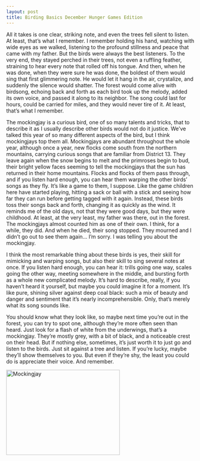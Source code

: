 ```yaml
---
layout: post
title: Birding Basics December Hunger Games Edition
---
```


All it takes is one clear, striking note, and even the trees fell silent to listen. At least, that’s what I remember. I remember holding his hand, watching with wide eyes as we walked, listening to the profound stillness and peace that came with my father. But the birds were always the best listeners. To the very end, they stayed perched in their trees, not even a ruffling feather, straining to hear every note that rolled off his tongue. And then, when he was done, when they were sure he was done, the boldest of them would sing that first glimmering note. He would let it hang in the air, crystalize, and suddenly the silence would shatter. The forest would come alive with birdsong, echoing back and forth as each bird took up the melody, added its own voice, and passed it along to its neighbor. The song could last for hours, could be carried for miles, and they would never tire of it. At least, that’s what I remember. 

The mockingjay is a curious bird, one of so many talents and tricks, that to describe it as I usually describe other birds would not do it justice. We’ve talked this year of so many different aspects of the bird, but I think mockingjays top them all. Mockingjays are abundant throughout the whole year, although once a year, new flocks come south from the northern mountains, carrying curious songs that are familiar from District 13. They leave again when the snow begins to melt and the primroses begin to bud, their bright yellow faces seeming to tell the mockingjays that the sun has returned in their home mountains. Flocks and flocks of them pass through, and if you listen hard enough, you can hear them warping the other birds’ songs as they fly. It’s like a game to them, I suppose. Like the game children here have started playing, hitting a sack or ball with a stick and seeing how far they can run before getting tagged with it again. Instead, these birds toss their songs back and forth, changing it as quickly as the wind. It reminds me of the old days, not that they were good days, but they were childhood. At least, at the very least, my father was there, out in the forest. The mockingjays almost counted him as one of their own. I think, for a while, they did. And when he died, their song stopped. They mourned and I didn’t go out to see them again… I’m sorry. I was telling you about the mockingjay. 

I think the most remarkable thing about these birds is yes, their skill for mimicking and warping songs, but also their skill to sing several notes at once. If you listen hard enough, you can hear it: trills going one way, scales going the other way, meeting somewhere in the middle, and bursting forth as a whole new complicated melody. It’s hard to describe, really, if you haven’t heard it yourself, but maybe you could imagine it for a moment. It’s like pure, shining silver against deep coal black: such a mix of beauty and danger and sentiment that it’s nearly incomprehensible. Only, that’s merely what its song sounds like. 

You should know what they look like, so maybe next time you’re out in the forest, you can try to spot one, although they’re more often seen than heard. Just look for a flash of white from the underwings, that’s a mockingjay. They’re mostly grey, with a bit of black, and a noticeable crest on their head. But if nothing else, sometimes, it’s just worth it to just go and listen to the birds. Just sit against a tree and listen. If you’re lucky, maybe they’ll show themselves to you. But even if they’re shy, the least you could do is appreciate their voice. And remember. 

<img src="https://lh3.googleusercontent.com/H9dwHpvaPr7vQgo_fvxnLERvsu3FeQ6TWv_K5ZaRxAsKwZSCzgOv_BHuK78kSWc35gYvu68eHeR5nArqGd8DlYZLCWsOGeT2LwsVDvjENbBa2cd7ppuZL1tU0B43P8y4BOZRIr0SUqYN5C_geZgYCts8IykLp4aP2VP_Bb0nP5JFftD7ABvS1SHnuVItkKE3cfDUw7x3n6yAHGHSCDKZXVSMXsQaMSr6I0h8urMezpKtoZXDHRHLuuVJfLGx9oxWfLvv6oppVFUBR6rGXIrPSClH0P5kvV-GlMgnBFcxYP5x7LD16o6dviknCb0lnUsrq_MUEjJu4Hi5j48BLP2QYqtmx75mHUwDbjOby6rr-n4Y5_rttmI0UfGGfoQa9ZvGJy3yD5rd5r_7EUAFMihflcYXEXoy-8f8Yfysy5m0kK60Golk5zlWe8xRBaXkevvw_oumdzuGdHyBQXDcA5BLbzJMiFZdWk270xIKJZUAOFBUQ1UCw8Ly7xRD5hbwTKRPeb3SdjSuhPhWclzRf2ybjl8To2gOeK6gmP9Rur2LsJ5pC15EI1NM0hrkMmEWMin-M7NG=w485-h646-no" alt="Mockingjay" style="width:304px;height:228px;"> 
